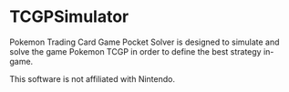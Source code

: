 # TCGPSimulator
Pokemon Trading Card Game Pocket Solver is designed to simulate and solve the game Pokemon TCGP in order to define the best strategy in-game.

This software is not affiliated with Nintendo.
